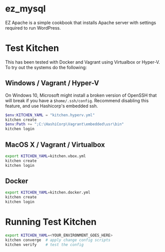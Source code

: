 # ez_mysql

EZ Apache is a simple cookbook that installs Apache server with settings required to run WordPress.

# Test Kitchen

This has been tested with Docker and Vagrant using Virtualbox or Hyper-V.  To try out the systems do the following:

## Windows / Vagrant / Hyper-V

On Windows 10, Microsoft might install a broken version of OpenSSH that will break if you have a `$home/.ssh/config`.  Recommend disabling this feature, and use Hashicorp's embedded ssh.

```PowerShell
$env:KITCHEN_YAML = "kitchen.hyperv.yml"
kitchen create
$env:Path += ";C:\HashiCorp\Vagrant\embedded\usr\bin"
kitchen login
```

## MacOS X / Vagrant / Virtualbox

```bash
export KITCHEN_YAML=kitchen.vbox.yml
kitchen create
kitchen login
```

## Docker

```bash
export KITCHEN_YAML=kitchen.docker.yml
kitchen create
kitchen login
```

# Running Test Kitchen

```bash
export KITCHEN_YAML=<YOUR_ENVIRONMENT_GOES_HERE>
kitchen converge  # apply change config scripts
kitchen verify    # test the config
```
